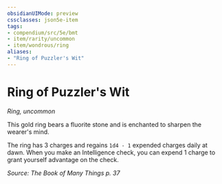 ```yaml
---
obsidianUIMode: preview
cssclasses: json5e-item
tags:
- compendium/src/5e/bmt
- item/rarity/uncommon
- item/wondrous/ring
aliases: 
- "Ring of Puzzler's Wit"
---
```

# Ring of Puzzler's Wit
*Ring, uncommon*  


This gold ring bears a fluorite stone and is enchanted to sharpen the wearer's mind.

The ring has 3 charges and regains `1d4 - 1` expended charges daily at dawn. When you make an Intelligence check, you can expend 1 charge to grant yourself advantage on the check.

*Source: The Book of Many Things p. 37*